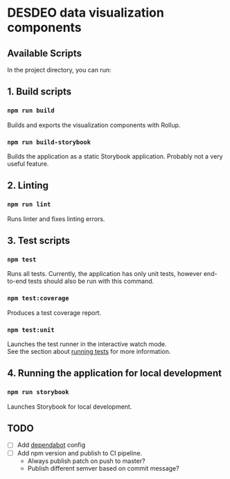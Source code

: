 # DESDEO data visualization components

## Available Scripts
In the project directory, you can run:

## 1. Build scripts
### `npm run build`
Builds and exports the visualization components with Rollup.

### `npm run build-storybook`
Builds the application as a static Storybook application. Probably not a very useful feature.

## 2. Linting
### `npm run lint`
Runs linter and fixes linting errors.

## 3. Test scripts
### `npm test`
Runs all tests. Currently, the application has only unit tests, however end-to-end tests should also be run with this command.

### `npm test:coverage`
Produces a test coverage report.

### `npm test:unit`
Launches the test runner in the interactive watch mode.\
See the section about [running tests](https://facebook.github.io/create-react-app/docs/running-tests) for more information.

## 4. Running the application for local development
### `npm run storybook`
Launches Storybook for local development.

## TODO
- [ ] Add [dependabot](https://github.blog/2020-06-01-keep-all-your-packages-up-to-date-with-dependabot/) config
- [ ] Add npm version and publish to CI pipeline.
  - Always publish patch on push to master?
  - Publish different semver based on commit message?